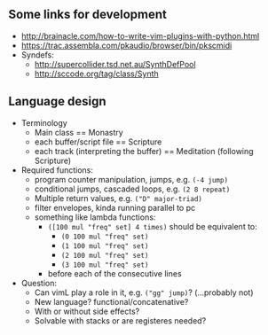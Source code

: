 Some links for development
--------------------------

 * http://brainacle.com/how-to-write-vim-plugins-with-python.html
 * https://trac.assembla.com/pkaudio/browser/bin/pkscmidi
 * Syndefs:
    * http://supercollider.tsd.net.au/SynthDefPool
    * http://sccode.org/tag/class/Synth

Language design
---------------

 * Terminology
   * Main class == Monastry
   * each buffer/script file == Scripture
   * each track (interpreting the buffer) == Meditation (following Scripture)
 * Required functions:
    * program counter manipulation, jumps, e.g. `(-4 jump)`
    * conditional jumps, cascaded loops, e.g. `(2 8 repeat)`
    * Multiple return values, e.g. `("D" major-triad)`
    * filter envelopes, kinda running parallel to pc
    * something like lambda functions:
      * `([100 mul "freq" set] 4 times)` should be equivalent to:
        * `(0 100 mul "freq" set)`
        * `(1 100 mul "freq" set)`
        * `(2 100 mul "freq" set)`
        * `(3 100 mul "freq" set)`
      * before each of the consecutive lines
 * Question:
    * Can vimL play a role in it, e.g. `("gg" jump)`? (...probably not)
    * New language? functional/concatenative?
    * With or without side effects?
    * Solvable with stacks or are registeres needed?


